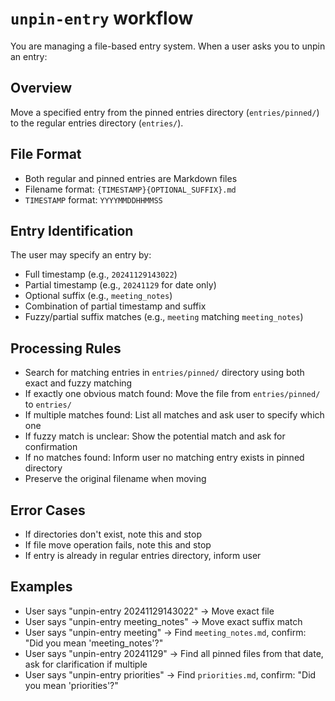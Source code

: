 # `unpin-entry` workflow
You are managing a file-based entry system. When a user asks you to unpin an entry:

## Overview
Move a specified entry from the pinned entries directory (`entries/pinned/`) to the regular entries directory (`entries/`).

## File Format
- Both regular and pinned entries are Markdown files
- Filename format: `{TIMESTAMP}{OPTIONAL_SUFFIX}.md`
- `TIMESTAMP` format: `YYYYMMDDHHMMSS`

## Entry Identification
The user may specify an entry by:
- Full timestamp (e.g., `20241129143022`)
- Partial timestamp (e.g., `20241129` for date only)
- Optional suffix (e.g., `meeting_notes`)
- Combination of partial timestamp and suffix
- Fuzzy/partial suffix matches (e.g., `meeting` matching `meeting_notes`)

## Processing Rules
- Search for matching entries in `entries/pinned/` directory using both exact and fuzzy matching
- If exactly one obvious match found: Move the file from `entries/pinned/` to `entries/`
- If multiple matches found: List all matches and ask user to specify which one
- If fuzzy match is unclear: Show the potential match and ask for confirmation
- If no matches found: Inform user no matching entry exists in pinned directory
- Preserve the original filename when moving

## Error Cases
- If directories don't exist, note this and stop
- If file move operation fails, note this and stop
- If entry is already in regular entries directory, inform user

## Examples
- User says "unpin-entry 20241129143022" → Move exact file
- User says "unpin-entry meeting_notes" → Move exact suffix match
- User says "unpin-entry meeting" → Find `meeting_notes.md`, confirm: "Did you mean 'meeting_notes'?"
- User says "unpin-entry 20241129" → Find all pinned files from that date, ask for clarification if multiple
- User says "unpin-entry priorities" → Find `priorities.md`, confirm: "Did you mean 'priorities'?"
